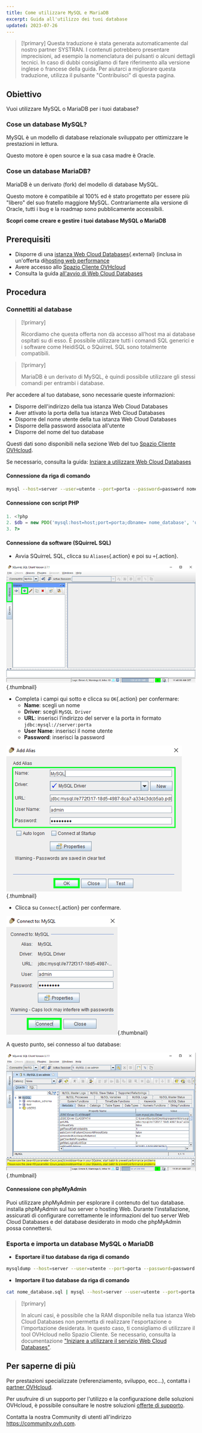 ```yaml
---
title: Come utilizzare MySQL e MariaDB
excerpt: Guida all'utilizzo dei tuoi database
updated: 2023-07-26
---
```


> [!primary]
> Questa traduzione è stata generata automaticamente dal nostro partner SYSTRAN. I contenuti potrebbero presentare imprecisioni, ad esempio la nomenclatura dei pulsanti o alcuni dettagli tecnici. In caso di dubbi consigliamo di fare riferimento alla versione inglese o francese della guida. Per aiutarci a migliorare questa traduzione, utilizza il pulsante "Contribuisci" di questa pagina.
>

## Obiettivo

Vuoi utilizzare MySQL o MariaDB per i tuoi database?

### Cose un database MySQL?

MySQL è un modello di database relazionale sviluppato per ottimizzare le prestazioni in lettura.

Questo motore è open source e la sua casa madre è Oracle.

### Cose un database MariaDB?

MariaDB è un derivato (fork) del modello di database MySQL.

Questo motore è compatibile al 100% ed è stato progettato per essere più "libero" del suo fratello maggiore MySQL. Contrariamente alla versione di Oracle, tutti i bug e la roadmap sono pubblicamente accessibili.

**Scopri come creare e gestire i tuoi database MySQL o MariaDB**

## Prerequisiti

- Disporre di una [istanza Web Cloud Databases](https://www.ovhcloud.com/it/web-cloud/databases/){.external} (inclusa in un'offerta di[hosting web performance](/links/web/hosting)
- Avere accesso allo [Spazio Cliente OVHcloud](/links/manager)
- Consulta la guida [all'avvio di Web Cloud Databases](/pages/web_cloud/web_cloud_databases/starting_with_clouddb)

## Procedura

### Connettiti al database

> [!primary]
>
> Ricordiamo che questa offerta non dà accesso all’host ma ai database ospitati su di esso. È possibile utilizzare tutti i comandi SQL generici e i software come HeidiSQL o SQuirreL SQL sono totalmente compatibili.
> 

> [!primary]
>
> MariaDB è un derivato di MySQL, è quindi possibile utilizzare gli stessi comandi per entrambi i database.
> 

Per accedere al tuo database, sono necessarie queste informazioni:

- Disporre dell'indirizzo della tua istanza Web Cloud Databases
- Aver attivato la porta della tua istanza Web Cloud Databases
- Disporre del nome utente della tua istanza Web Cloud Databases
- Disporre della password associata all'utente
- Disporre del nome del tuo database

Questi dati sono disponibili nella sezione Web del tuo [Spazio Cliente OVHcloud](/links/manager).

Se necessario, consulta la guida: [Inziare a utilizzare Web Cloud Databases](/pages/web_cloud/web_cloud_databases/starting_with_clouddb)

#### Connessione da riga di comando

```bash
mysql --host=server --user=utente --port=porta --password=password nome_database
```

#### Connessione con script PHP

```php
1. <?php
2. $db = new PDO('mysql:host=host;port=porta;dbname= nome_database', 'utente', 'password');
3. ?>
```

#### Connessione da software (SQuirreL SQL)

- Avvia SQuirreL SQL, clicca su `Aliases`{.action} e poi su `+`{.action}.

![launch SQuirreL SQL](images/aliases.png){.thumbnail}

- Completa i campi qui sotto e clicca su `OK`{.action} per confermare:
    - **Name**: scegli un nome
    - **Driver**: scegli `MySQL Driver`
    - **URL**: inserisci l’indirizzo del server e la porta in formato `jdbc:mysql://server:porta`
    - **User Name**: inserisci il nome utente
    - **Password**: inserisci la password

![config connection](images/add-alias.png){.thumbnail}

- Clicca su `Connect`{.action} per confermare.

![valid connection](images/connect-to-mysql.png){.thumbnail}

A questo punto, sei connesso al tuo database:

![config connection](images/general-dashboard.png){.thumbnail}

#### Connessione con phpMyAdmin

Puoi utilizzare phpMyAdmin per esplorare il contenuto del tuo database. installa phpMyAdmin sul tuo server o hosting Web. Durante l'installazione, assicurati di configurare correttamente le informazioni del tuo server Web Cloud Databases e del database desiderato in modo che phpMyAdmin possa connettersi.

### Esporta e importa un database MySQL o MariaDB

- **Esportare il tuo database da riga di comando**

```bash
mysqldump --host=server --user=utente --port=porta --password=password nome_database > nome_database.sql
```

- **Importare il tuo database da riga di comando**

```bash
cat nome_database.sql | mysql --host=server --user=utente --port=porta --password=password nome_database
```

> [!primary]
>
> In alcuni casi, è possibile che la RAM disponibile nella tua istanza Web Cloud Databases non permetta di realizzare l'esportazione o l'importazione desiderata. In questo caso, ti consigliamo di utilizzare il tool OVHcloud nello Spazio Cliente. Se necessario, consulta la documentazione ["Iniziare a utilizzare il servizio Web Cloud Databases"](/pages/web_cloud/web_cloud_databases/starting_with_clouddb).
>

## Per saperne di più

Per prestazioni specializzate (referenziamento, sviluppo, ecc...), contatta i [partner OVHcloud](/links/partner).

Per usufruire di un supporto per l'utilizzo e la configurazione delle soluzioni OVHcloud, è possibile consultare le nostre soluzioni [offerte di supporto](/links/support).

Contatta la nostra Community di utenti all'indirizzo <https://community.ovh.com>.